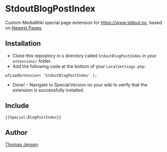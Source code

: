 # StdoutBlogPostIndex

Custom MediaWiki special page extension for https://www.stdout.no, based on [Newest Pages](https://www.mediawiki.org/wiki/Extension:Newest_Pages).

## Installation
* Clone this repository in s directory called `StdoutBlogPostIndex` in your `extensions/` folder.
* Add the following code at the bottom of your `LocalSettings.php`:
```
wfLoadExtension( 'StdoutBlogPostIndex' );
```
* Done! – Navigate to Special:Version on your wiki to verify that the extension is successfully installed.

## Include
```
{{Special:BlogPostIndex}}
```

## Author
[Thomas Jensen](https://thomas.stdout.no)

